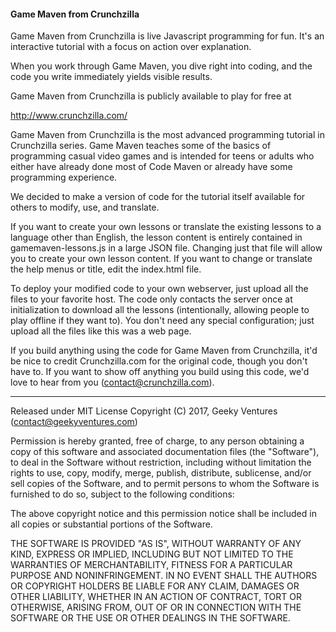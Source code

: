 #### Game Maven from Crunchzilla

Game Maven from Crunchzilla is live Javascript programming for
fun.  It's an interactive tutorial with a focus on action over explanation.

When you work through Game Maven, you dive right into coding, and the
code you write immediately yields visible results.

Game Maven from Crunchzilla is publicly available to play for free
at

http://www.crunchzilla.com/

Game Maven from Crunchzilla  is the most advanced programming
tutorial in Crunchzilla series. Game Maven teaches some of the
basics of programming casual video games and is intended for
teens or adults who either have already done most of Code Maven or 
already have some programming experience.

We decided to make a version of code for the tutorial itself available for
others to modify, use, and translate.

If you want to create your own lessons or translate the existing
lessons to a language other than English, the lesson content is
entirely contained in gamemaven-lessons.js in a large JSON
file. Changing just that file will allow you to create your own lesson
content. If you want to change or translate the help menus or title,
edit the index.html file.

To deploy your modified code to your own webserver, just upload all
the files to your favorite host. The code only contacts the server
once at initialization to download all the lessons (intentionally,
allowing people to play offline if they want to). You don't need any
special configuration; just upload all the files like this was a web
page.

If you build anything using the code for Game Maven from
Crunchzilla, it'd be nice to credit Crunchzilla.com for the original
code, though you don't have to.  If you want to show off anything you
build using this code, we'd love to hear from you
(contact@crunchzilla.com).

-----

Released under MIT License
Copyright (C) 2017, Geeky Ventures (contact@geekyventures.com)

Permission is hereby granted, free of charge, to any person
obtaining a copy of this software and associated documentation files
(the "Software"), to deal in the Software without restriction,
including without limitation the rights to use, copy, modify, merge,
publish, distribute, sublicense, and/or sell copies of the Software,
and to permit persons to whom the Software is furnished to do so,
subject to the following conditions:

The above copyright notice and this permission notice shall be
included in all copies or substantial portions of the Software.

THE SOFTWARE IS PROVIDED "AS IS", WITHOUT WARRANTY OF ANY KIND,
EXPRESS OR IMPLIED, INCLUDING BUT NOT LIMITED TO THE WARRANTIES OF
MERCHANTABILITY, FITNESS FOR A PARTICULAR PURPOSE AND
NONINFRINGEMENT. IN NO EVENT SHALL THE AUTHORS OR COPYRIGHT HOLDERS
BE LIABLE FOR ANY CLAIM, DAMAGES OR OTHER LIABILITY, WHETHER IN AN
ACTION OF CONTRACT, TORT OR OTHERWISE, ARISING FROM, OUT OF OR IN
CONNECTION WITH THE SOFTWARE OR THE USE OR OTHER DEALINGS IN THE
SOFTWARE.
